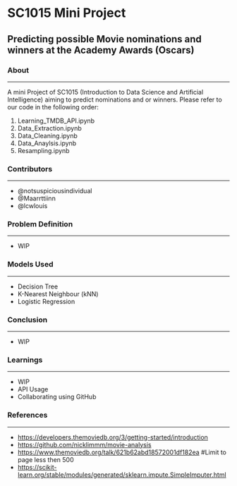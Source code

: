 # SC1015 Mini Project
## Predicting possible Movie nominations and winners at the Academy Awards (Oscars)


### About
___
A mini Project of SC1015 (Introduction to Data Science and Artificial Intelligence) aiming to predict nominations and or winners. Please refer to our code in the following order:
1. Learning_TMDB_API.ipynb
2. Data_Extraction.ipynb
3. Data_Cleaning.ipynb
4. Data_Anaylsis.ipynb
5. Resampling.ipynb

### Contributors
---
- @notsuspiciousindividual
- @Maarrttiinn
- @lcwlouis

### Problem Definition
---
- WIP

### Models Used
---
- Decision Tree
- K-Nearest Neighbour (kNN)
- Logistic Regression

### Conclusion
---

- WIP

### Learnings
---
- WIP
- API Usage
- Collaborating using GitHub

### References
---
- https://developers.themoviedb.org/3/getting-started/introduction
- https://github.com/nicklimmm/movie-analysis
- https://www.themoviedb.org/talk/621b62abd18572001df182ea #Limit to page less then 500
- https://scikit-learn.org/stable/modules/generated/sklearn.impute.SimpleImputer.html